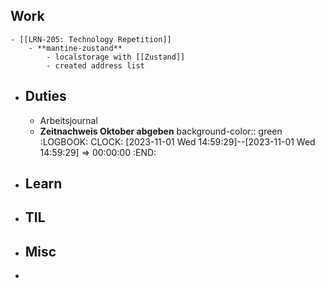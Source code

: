 ## Work
	- [[LRN-205: Technology Repetition]]
		- **mantine-zustand**
			- localstorage with [[Zustand]]
			- created address list
- ## Duties
	- Arbeitsjournal
	- **Zeitnachweis Oktober abgeben**
	  background-color:: green
	  :LOGBOOK:
	  CLOCK: [2023-11-01 Wed 14:59:29]--[2023-11-01 Wed 14:59:29] =>  00:00:00
	  :END:
- ## Learn
- ## TIL
- ## Misc
-